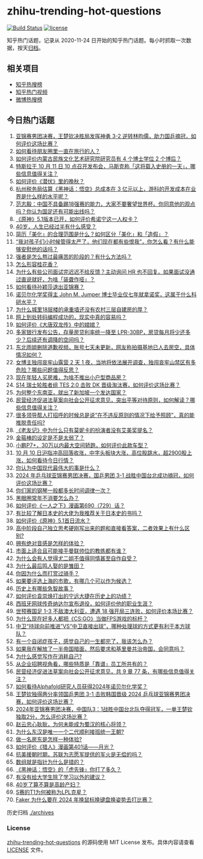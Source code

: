 # zhihu-trending-hot-questions

[![Build Status](https://github.com/justjavac/zhihu-trending-hot-questions/workflows/ci/badge.svg?branch=master)](https://github.com/justjavac/zhihu-trending-hot-questions/actions)
[![license](https://img.shields.io/github/license/justjavac/zhihu-trending-hot-questions)](https://github.com/justjavac/zhihu-trending-hot-questions/blob/master/LICENSE)

知乎热门话题，记录从 2020-11-24
日开始的知乎热门话题。每小时抓取一次数据，按天[归档](./archives)。

## 相关项目

- [知乎热搜榜](https://github.com/justjavac/zhihu-trending-top-search)
- [知乎热门视频](https://github.com/justjavac/zhihu-trending-hot-video)
- [微博热搜榜](https://github.com/justjavac/weibo-trending-hot-search)

## 今日热门话题

<!-- BEGIN -->
<!-- 最后更新时间 Fri Oct 11 2024 09:24:52 GMT+0800 (China Standard Time) -->

1. [亚锦赛男团决赛，王楚钦决胜局发挥神勇 3-2 逆转林昀儒，助力国乒摘冠，如何评价这场比赛？](https://www.zhihu.com/question/809457815)
1. [如何看待朋友圈里一直在旅行的人？](https://www.zhihu.com/question/451744977)
1. [如何评价内蒙古民族文化艺术研究院研究员有 4 个博士学位 2 个博后？](https://www.zhihu.com/question/803058223)
1. [特斯拉于 10 月 11 日 10 点召开发布会，马斯克称「这将载入史册的一天」，哪些信息值得关注？](https://www.zhihu.com/question/792928563)
1. [如何评价《潜伏》里的晚秋？](https://www.zhihu.com/question/61062075)
1. [杭州税务局估算《黑神话：悟空》总成本在 3 亿元以上，游科的开发成本在业界是什么样的水平呢？](https://www.zhihu.com/question/803336007)
1. [范志毅：中国不具备踢18强赛的能力，大家不要奢望世界杯。你同意他的观点吗？你认为国足还有可能出线吗？](https://www.zhihu.com/question/808556588)
1. [《原神》5.1版本已开，如何评价希诺宁这一人权卡？](https://www.zhihu.com/question/795301628)
1. [40岁，人生已经过半有什么感受？](https://www.zhihu.com/question/796072968)
1. [简历「美化」的合理范围是什么？如何区分「美化」和「造假」？](https://www.zhihu.com/question/668860948)
1. [“我对孩子们小时候管得太严了，他们现在都有些恨我”，你怎么看？有什么能够安慰他的话吗？](https://www.zhihu.com/question/767174008)
1. [强者是怎么熬过最痛苦的阶段的？有什么方法吗？](https://www.zhihu.com/question/795966921)
1. [怎么形容桂花香？](https://www.zhihu.com/question/50635744)
1. [为什么有些公司面试完迟迟不给反馈？主动询问 HR 也不回复。如果面试没通过直说就好，为啥「装聋作哑」？](https://www.zhihu.com/question/664608606)
1. [如何看待孙颖莎退出亚锦赛？](https://www.zhihu.com/question/807181855)
1. [诺贝尔化学奖得主 John M. Jumper 博士毕业仅七年就拿诺奖，这属于什么科研水平？](https://www.zhihu.com/question/795074873)
1. [为什么城里18层楼的承重墙还没有农村三层自建房的厚？](https://www.zhihu.com/question/636617732)
1. [网上到处转码编程成功的，现实中真的容易吗？](https://www.zhihu.com/question/503266644)
1. [如何评价《大唐双龙传》中的婠婠？](https://www.zhihu.com/question/48084571)
1. [多家银行发布公告，存量房贷利率统一降至 LPR-30BP，房贷每月将少还多少？后续还有调降的空间吗？](https://www.zhihu.com/question/805251158)
1. [东北雨姐删除道歉视频，账号七天未更新，网友称拍摄基地已人去房空，具体情况如何？](https://www.zhihu.com/question/772172405)
1. [女博主独闯哀牢山露营 2 天 1 夜，当地将依法展开调查，独闯哀牢山禁区有多危险？哪些问题值得反思？](https://www.zhihu.com/question/789426597)
1. [现在年轻人买房难，为啥不推出小户型商品房？](https://www.zhihu.com/question/667271175)
1. [S14 瑞士轮胜者组 TES 2:0 击败 DK 晋级淘汰赛，如何评价这场比赛？](https://www.zhihu.com/question/807047838)
1. [为何整个东南亚，就出了新加坡一个发达国家？](https://www.zhihu.com/question/769557018)
1. [民营经济促进法草案向社会公开征求意见，突出平等对待原则，如何解读？哪些信息值得关注？](https://www.zhihu.com/question/804580199)
1. [很多领导帮人打招呼的时候总是说“在不违反原则的情况下给予照顾”，真的能推脱责任吗?](https://www.zhihu.com/question/788418662)
1. [《老友记》中为什么只有莫妮卡的扮演者没有艾美奖提名？](https://www.zhihu.com/question/35654909)
1. [金箍棒的设定是不是太弱了？](https://www.zhihu.com/question/35059378)
1. [小鹏P7+，30万以内最大空间轿跑，如何评价此款车型？](https://www.zhihu.com/question/789721287)
1. [10 月 10 日沪指冲高回落收涨，中字头板块大涨，高位股跳水，超2900股上涨，如何看待今日行情？](https://www.zhihu.com/question/800701619)
1. [你认为中国现代最伟大的事是什么？](https://www.zhihu.com/question/796249969)
1. [2024 年乒乓球亚锦赛男团决赛，国乒男团 3-1 战胜中国台北成功摘冠，如何评价这场比赛？](https://www.zhihu.com/question/788820083)
1. [你们家的钢琴一般都多长时间调律一次？](https://www.zhihu.com/question/316141049)
1. [黑眼圈常年不消要怎么办？](https://www.zhihu.com/question/22031897)
1. [如何评价《一人之下》漫画第690（729）话？](https://www.zhihu.com/question/809343336)
1. [有比较了解日本史的大佬为我推荐关于日本史的书吗？](https://www.zhihu.com/question/646904659)
1. [如何评价《原神》5.1首日流水？](https://www.zhihu.com/question/790779652)
1. [高中阶段自己独立思考硬刚写出来的题和直接看答案，二者效果上有什么区别?](https://www.zhihu.com/question/665988378)
1. [拥有绝对音感是怎样的体验？](https://www.zhihu.com/question/26845652)
1. [市面上适合且可能接手曼联帅位的教练都有谁？](https://www.zhihu.com/question/695030842)
1. [为什么会有人觉得尤二姐不值得同情甚至自作自受？](https://www.zhihu.com/question/335353248)
1. [为什么最后鸣人娶的是雏田？](https://www.zhihu.com/question/37195319)
1. [你因为什么而打赏过骑手？](https://www.zhihu.com/question/308836182)
1. [如果要评选上海的市歌，有哪几个可以作为候选？](https://www.zhihu.com/question/760765580)
1. [历史上有哪些急智故事？](https://www.zhihu.com/question/558869376)
1. [如何评价袁崇焕打出的宁远大捷在历史上的功绩？](https://www.zhihu.com/question/544383325)
1. [西班牙网球传奇纳达尔宣布退役，如何评价他的职业生涯？](https://www.zhihu.com/question/806283487)
1. [世预赛国足 1-3 不敌澳大利亚，遭遇 18 强开局三连败，如何评价本场比赛？](https://www.zhihu.com/question/802413950)
1. [为什么现在好多人都把《CS:GO》当做FPS游戏的标杆？](https://www.zhihu.com/question/420314518)
1. [中卫“持球向前推进”VS“中卫直接出球”，哪种处理球的方式更有利于本方球队？](https://www.zhihu.com/question/672518623)
1. [有一个自闭症孩子，感觉自己的一生都完了，我该怎么办？](https://www.zhihu.com/question/381686571)
1. [如果我在解放了一半帝国暗面，然后要求和基里曼共治帝国，会同意吗？](https://www.zhihu.com/question/757001493)
1. [为什么感觉写作在消耗自己?](https://www.zhihu.com/question/665730810)
1. [从企业招聘视角看，哪些特质是「靠谱」员工所共有的？](https://www.zhihu.com/question/668869111)
1. [民营经济促进法草案向社会公开征求意见，共 9 章 77 条，有哪些信息值得关注？](https://www.zhihu.com/question/804583872)
1. [如何看待Alphafold研究人员获得2024年诺贝尔化学奖？](https://www.zhihu.com/question/794034781)
1. [王楚钦独得两分率领国乒男团 3-1 击败韩国晋级 2024 乒乓球亚锦赛男团决赛，如何评价这场比赛？](https://www.zhihu.com/question/802734348)
1. [2024年亚锦赛男团决赛，中国队3：1战胜中国台北队夺得冠军，一单王楚钦独取2分，怎么评价这场比赛？](https://www.zhihu.com/question/809448019)
1. [赵云忠心耿耿，为何未能成为蜀汉的核心将领？](https://www.zhihu.com/question/745597840)
1. [为什么东汉是唯一一个二代顺利接班统一王朝?](https://www.zhihu.com/question/667132357)
1. [做一名房东是怎样一种体验?](https://www.zhihu.com/question/36889096)
1. [如何评价《猎人》漫画第401话——月光？](https://www.zhihu.com/question/739151014)
1. [抗美援朝时期，苏联为志愿军提供的军火是无偿的吗？](https://www.zhihu.com/question/667607453)
1. [数组就是指针为什么是错的？](https://www.zhihu.com/question/655341675)
1. [《黑神话：悟空》的「虎先锋」你打了多久？](https://www.zhihu.com/question/665313741)
1. [有没有给大学生除了学习以外的建议？](https://www.zhihu.com/question/664198156)
1. [40岁了算不算是高龄产妇？](https://www.zhihu.com/question/782441709)
1. [S赛的T1为何被称为LPL克星？](https://www.zhihu.com/question/762256609)
1. [Faker 为什么要在 2024 年换鼠标换键盘换姿势去打比赛？](https://www.zhihu.com/question/780291982)

<!-- END -->

历史归档 [./archives](./archives)

### License

[zhihu-trending-hot-questions](https://github.com/justjavac/zhihu-trending-hot-questions)
的源码使用 MIT License 发布。具体内容请查看 [LICENSE](./LICENSE) 文件。
